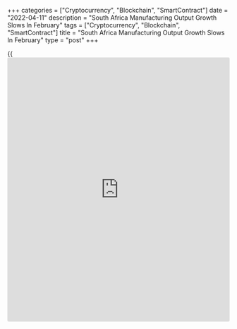 +++
categories = ["Cryptocurrency", "Blockchain", "SmartContract"]
date = "2022-04-11"
description = "South Africa Manufacturing Output Growth Slows In February"
tags = ["Cryptocurrency", "Blockchain", "SmartContract"]
title = "South Africa Manufacturing Output Growth Slows In February"
type = "post"
+++

{{<iframe id="large-banner" src="https://www.bounty.group/#slide=18.0" width="100%" height="600" scrolling="no" style="border: 0px solid rgb(216, 221, 230); border-radius: 3px;">}}

South Africa's manufacturing output rose for the second straight month
in February, albeit at a softer pace, data from Statistics South Africa
showed on Monday.

Manufacturing output increased 0.2 percent annually in February, after a
2.0 percent growth in January. Economists had expected a 2.9 percent
rise.

On a monthly basis, manufacturing output declined 1.1 percent in
February, after a 2.0 percent rise in December.

In three months to February, manufacturing production rose 3.8 percent,
following a 4.2 percent growth in the previous three months.

The annual growth was largely driven by food and beverages, and basic
iron and steel, non-ferrous metal products, metal products and
machinery.

For comments and feedback [contact](https://www.playgroundfx.com/contact/): editorial@rtt[news](https://www.letsplayfx.com/blog/forex-news-website/).com

[Economic News][1]

 **What parts of the world are seeing the best (and worst) economic
performances lately? Click[here][2] to check out our [Econ Scorecard][2]
and find out! See up-to-the-moment [ranking](https://www.playgroundfx.com/blog/crypto-exchange-ranking/)s for the best and worst
performers in [GDP][3], [unemployment rate][4], [inflation][5] and much
more.**

   1. www.rtt[news](https://www.letsplayfx.com/blog/forex-news-website/).com/Content/EconomicNews.aspx
   2. www.rtt[news](https://www.letsplayfx.com/blog/forex-news-website/).com/economic-scorecard/world-rank/retail-sales/highest-performance.aspx
   3. www.rtt[news](https://www.letsplayfx.com/blog/forex-news-website/).com/economic-scorecard/world-rank/GDP/highest-performance.aspx
   4. www.rtt[news](https://www.letsplayfx.com/blog/forex-news-website/).com/economic-scorecard/world-rank/unemployment-rate/lowest-performance.aspx
   5. www.rtt[news](https://www.letsplayfx.com/blog/forex-news-website/).com/economic-scorecard/world-rank/CPI/highest-performance.aspx